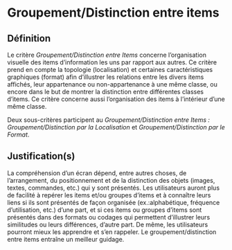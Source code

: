 # Groupement/Distinction entre items

## Définition

Le critère *Groupement/Distinction entre Items* concerne l’organisation visuelle des items d’information les uns par rapport aux autres. Ce critère prend en compte la topologie (localisation) et certaines caractéristiques graphiques (format) afin d’illustrer les relations entre les divers items affichés, leur appartenance ou non-appartenance à une même classe, ou encore dans le but de montrer la distinction entre différentes classes d’items. Ce critère concerne aussi l’organisation des items à l’intérieur d’une même classe.

Deux sous-critères participent au *Groupement/Distinction entre Items : Groupement/Distinction par la Localisation* et *Groupement/Distinction par le Format*.

## Justification(s)

La compréhension d’un écran dépend, entre autres choses, de l’arrangement, du positionnement et de la distinction des objets (images, textes, commandes, etc.) qui y sont présentés. Les utilisateurs auront plus de facilité à repérer les items et/ou groupes d’items et à connaître leurs liens si ils sont présentés de façon organisée (ex.:alphabétique, fréquence d’utilisation, etc.) d’une part, et si ces items ou groupes d’items sont présentés dans des formats ou codages qui permettent d’illustrer leurs similitudes ou leurs différences, d’autre part. De même, les utilisateurs pourront mieux les apprendre et s’en rappeler. Le groupement/distinction entre items entraîne un meilleur guidage.
